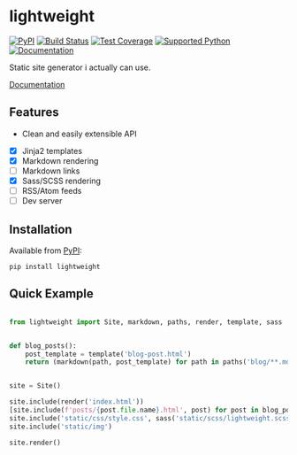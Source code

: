 # lightweight
[![PyPI](https://img.shields.io/pypi/v/lightweight)][pypi]
[![Build Status](https://img.shields.io/azure-devops/build/misha-drachuk/lightweight/8)](https://dev.azure.com/misha-drachuk/lightweight/_build/latest?definitionId=8&branchName=master)
[![Test Coverage](https://img.shields.io/coveralls/github/mdrachuk/lightweight/master)](https://coveralls.io/github/mdrachuk/lightweight)
[![Supported Python](https://img.shields.io/pypi/pyversions/lightweight)][pypi]
[![Documentation](https://img.shields.io/readthedocs/lightweight)][docs]

Static site generator i actually can use.

[Documentation][docs]


## Features
- Clean and easily extensible API 
- [x] Jinja2 templates
- [x] Markdown rendering
- [ ] Markdown links
- [x] Sass/SCSS rendering
- [ ] RSS/Atom feeds
- [ ] Dev server

## Installation
Available from [PyPI][pypi]:
```shell
pip install lightweight
```

## Quick Example
```python

from lightweight import Site, markdown, paths, render, template, sass


def blog_posts():
    post_template = template('blog-post.html')
    return (markdown(path, post_template) for path in paths('blog/**.md'))


site = Site()

site.include(render('index.html'))
[site.include(f'posts/{post.file.name}.html', post) for post in blog_posts()]
site.include('static/css/style.css', sass('static/scss/lightweight.scss'))
site.include('static/img')

site.render()
```

[pypi]: https://pypi.org/project/lightweight/
[docs]: https://lightweight.readthedocs.io/en/latest/ 

